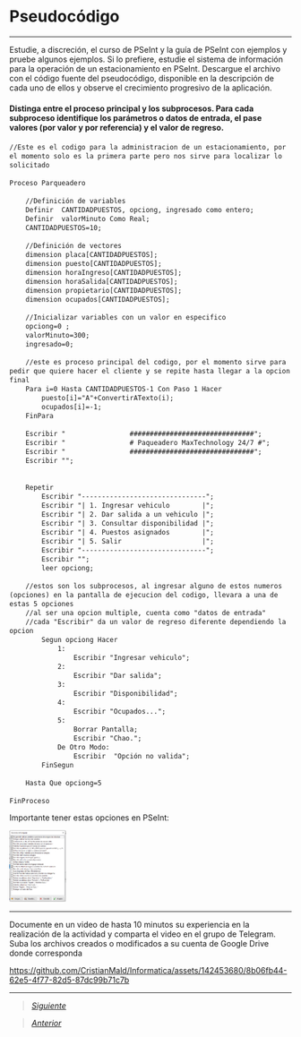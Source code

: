 # Pseudocódigo

----

Estudie, a discreción, el curso de PSeInt y la guía de PSeInt con ejemplos y pruebe algunos ejemplos. Si lo prefiere, estudie el sistema de información para la operación de un estacionamiento en PSeInt. Descargue el archivo con el código fuente del pseudocódigo, disponible en la descripción de cada uno de ellos y observe el crecimiento progresivo de la aplicación.
#### Distinga entre el proceso principal y los subprocesos. Para cada subproceso identifique los parámetros o datos de entrada, el pase valores (por valor y por referencia) y el valor de regreso.

```
//Este es el codigo para la administracion de un estacionamiento, por el momento solo es la primera parte pero nos sirve para localizar lo solicitado

Proceso Parqueadero
	
	//Definición de variables
	Definir  CANTIDADPUESTOS, opciong, ingresado como entero; 
	Definir  valorMinuto Como Real;
	CANTIDADPUESTOS=10;
	
	//Definición de vectores
	dimension placa[CANTIDADPUESTOS];
	dimension puesto[CANTIDADPUESTOS];
	dimension horaIngreso[CANTIDADPUESTOS];
	dimension horaSalida[CANTIDADPUESTOS];
	dimension propietario[CANTIDADPUESTOS];
	dimension ocupados[CANTIDADPUESTOS];
	
	//Inicializar variables con un valor en especifico
	opciong=0 ;
	valorMinuto=300;
	ingresado=0;
	
	//este es proceso principal del codigo, por el momento sirve para pedir que quiere hacer el cliente y se repite hasta llegar a la opcion final
	Para i=0 Hasta CANTIDADPUESTOS-1 Con Paso 1 Hacer
		puesto[i]="A"+ConvertirATexto(i);
		ocupados[i]=-1;
	FinPara
	
	Escribir "                ###############################";
	Escribir "                # Paqueadero MaxTechnology 24/7 #";
	Escribir "                ###############################";
	Escribir "";
	
	
	Repetir
		Escribir "-------------------------------";
		Escribir "| 1. Ingresar vehiculo        |";
		Escribir "| 2. Dar salida a un vehiculo |";
		Escribir "| 3. Consultar disponibilidad |";
		Escribir "| 4. Puestos asignados        |";
		Escribir "| 5. Salir                    |";
		Escribir "-------------------------------";
		Escribir "";
		leer opciong;

    //estos son los subprocesos, al ingresar alguno de estos numeros (opciones) en la pantalla de ejecucion del codigo, llevara a una de estas 5 opciones
    //al ser una opcion multiple, cuenta como "datos de entrada"
    //cada "Escribir" da un valor de regreso diferente dependiendo la opcion
		Segun opciong Hacer
			1:
				Escribir "Ingresar vehiculo";
			2:
				Escribir "Dar salida";
			3:
				Escribir "Disponibilidad";
			4:
				Escribir "Ocupados...";
			5:
				Borrar Pantalla;
				Escribir "Chao.";
			De Otro Modo:
				Escribir  "Opción no valida";
		FinSegun
		
	Hasta Que opciong=5
	
FinProceso

```
Importante tener estas opciones en PSeInt:

<img src="Imagenes/opciones.PNG" alt="UAM Iztapalapa" width="20%"/>

----

Documente en un video de hasta 10 minutos su experiencia en la realización de la actividad y comparta el video en el grupo de Telegram. Suba los archivos creados o modificados a su cuenta de Google Drive donde corresponda


https://github.com/CristianMald/Informatica/assets/142453680/8b06fb44-62e5-4f77-82d5-87dc99b71c7b

----

> [*Siguiente*](Practica8.md)

> [*Anterior*](Practica6.md)
